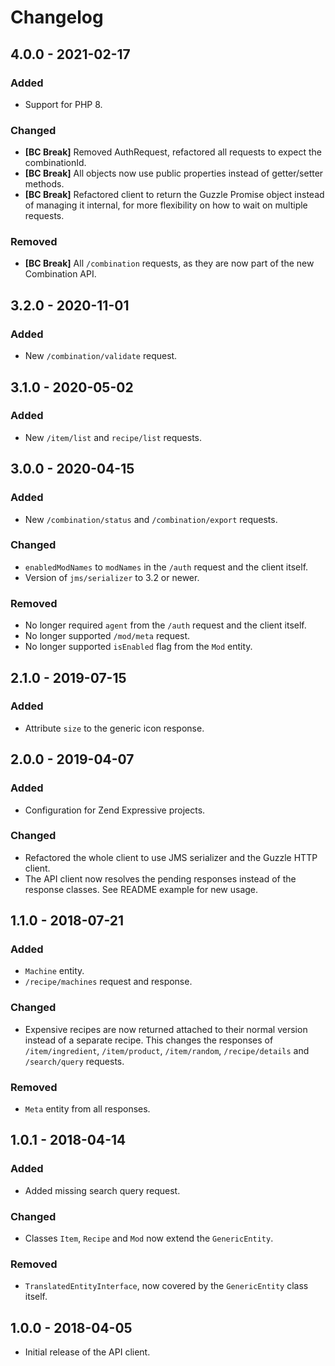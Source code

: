 # Changelog

## 4.0.0 - 2021-02-17

### Added

- Support for PHP 8.

### Changed

- **[BC Break]** Removed AuthRequest, refactored all requests to expect the combinationId.
- **[BC Break]** All objects now use public properties instead of getter/setter methods.
- **[BC Break]** Refactored client to return the Guzzle Promise object instead of managing it internal, for more flexibility on how to wait on multiple requests.

### Removed

- **[BC Break]** All `/combination` requests, as they are now part of the new Combination API.

## 3.2.0 - 2020-11-01

### Added

- New `/combination/validate` request.

## 3.1.0 - 2020-05-02

### Added

- New `/item/list` and `recipe/list` requests.

## 3.0.0 - 2020-04-15

### Added

- New `/combination/status` and `/combination/export` requests.

### Changed

- `enabledModNames` to `modNames` in the `/auth` request and the client itself.
- Version of `jms/serializer` to 3.2 or newer. 

### Removed

- No longer required `agent` from the `/auth` request and the client itself.
- No longer supported `/mod/meta` request.
- No longer supported `isEnabled` flag from the `Mod` entity.

## 2.1.0 - 2019-07-15

### Added

- Attribute `size` to the generic icon response.

## 2.0.0 - 2019-04-07

### Added

- Configuration for Zend Expressive projects.

### Changed

- Refactored the whole client to use JMS serializer and the Guzzle HTTP client.
- The API client now resolves the pending responses instead of the response classes. See README example for new usage.

## 1.1.0 - 2018-07-21

### Added

- `Machine` entity.
- `/recipe/machines` request and response.

### Changed

- Expensive recipes are now returned attached to their normal version instead of a separate recipe. 
  This changes the responses of `/item/ingredient`, `/item/product`, `/item/random`, `/recipe/details` and 
  `/search/query` requests. 

### Removed

- `Meta` entity from all responses.

## 1.0.1 - 2018-04-14

### Added

- Added missing search query request.

### Changed

- Classes `Item`, `Recipe` and `Mod` now extend the `GenericEntity`.

### Removed

- `TranslatedEntityInterface`, now covered by the `GenericEntity` class itself.

## 1.0.0 - 2018-04-05

- Initial release of the API client.
